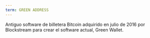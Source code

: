 ```yaml
---
term: GREEN ADDRESS
---
```


Antiguo software de billetera Bitcoin adquirido en julio de 2016 por Blockstream para crear el software actual, Green Wallet.